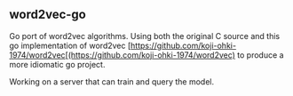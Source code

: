 ## word2vec-go
Go port of word2vec algorithms. Using both the original C source and this go implementation of word2vec [https://github.com/koji-ohki-1974/word2vec[(https://github.com/koji-ohki-1974/word2vec) to produce a more idiomatic go project.

Working on a server that can train and query the model.
